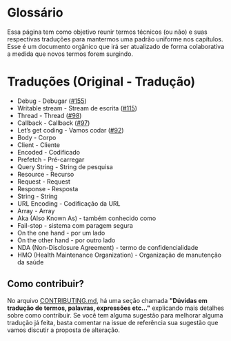 # Glossário
Essa página tem como objetivo reunir termos técnicos (ou não) e suas respectivas traduções para mantermos uma padrão uniforme nos capítulos.  Esse é um documento orgânico que irá ser atualizado de forma colaborativa a medida que novos termos forem surgindo.

# Traduções (Original - Tradução)

* Debug - Debugar ([#155](https://github.com/braziljs/eloquente-javascript/issues/155))
* Writable stream - Stream de escrita ([#115](https://github.com/braziljs/eloquente-javascript/issues/115))
* Thread - Thread ([#98](https://github.com/braziljs/eloquente-javascript/issues/98))
* Callback - Callback ([#97](https://github.com/braziljs/eloquente-javascript/issues/97))
* Let’s get coding - Vamos codar ([#92](https://github.com/braziljs/eloquente-javascript/issues/92))
* Body - Corpo 
* Client - Cliente
* Encoded - Codificado
* Prefetch - Pré-carregar
* Query String - String de pesquisa
* Resource - Recurso
* Request - Request
* Response - Resposta
* String - String
* URL Encoding - Codificação da URL
* Array - Array
* Aka (Also Known As) - também conhecido como
* Fail-stop - sistema com paragem segura
* On the one hand - por um lado
* On the other hand - por outro lado
* NDA (Non-Disclosure Agreement) - termo de confidencialidade
* HMO (Health Maintenance Organization) - Organização de manutenção da saúde

## Como contribuir?
No arquivo [CONTRIBUTING.md](https://github.com/braziljs/eloquente-javascript/blob/master/CONTRIBUTING.md), há uma seção chamada **"Dúvidas em tradução de termos, palavras, expressões etc..."** explicando mais detalhes sobre como contribuir. Se você tem alguma sugestão para melhorar alguma tradução já feita, basta comentar na issue de referência sua sugestão que vamos discutir a proposta de alteração.

